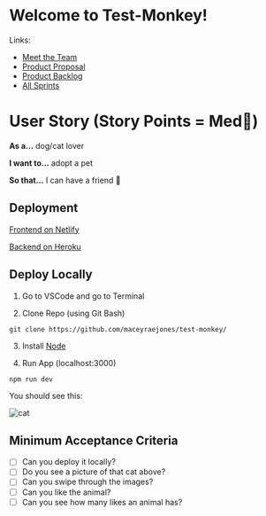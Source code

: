 # Welcome to Test-Monkey!
Links:
- [Meet the Team](https://github.com/maceyraejones/test-monkey/wiki) 
- [Product Proposal](https://github.com/maceyraejones/test-monkey/wiki/Product-Proposal) 
- [Product Backlog](https://github.com/maceyraejones/test-monkey/projects/1) 
- [All Sprints](https://github.com/maceyraejones/test-monkey/milestones) 

# User Story (Story Points = Med👕)
**As a...** dog/cat lover

**I want to...** adopt a pet

**So that...** I can have a friend 🥰

## Deployment

[Frontend on Netlify](https://github.com/maceyraejones/test-monkey/milestones) 

[Backend on Heroku](https://github.com/maceyraejones/test-monkey/milestones) 

## Deploy Locally

1. Go to VSCode and go to Terminal

2. Clone Repo (using Git Bash)

` git clone https://github.com/maceyraejones/test-monkey/ ` 

3. Install [Node](https://nodejs.org/en/download/)

4. Run App (localhost:3000)

` npm run dev `

You should see this:

![cat](https://user-images.githubusercontent.com/89227313/160014356-1c8e5358-4574-47b8-8119-5d1cf320ce2b.png)



## Minimum Acceptance Criteria
- [ ] Can you deploy it locally?
- [ ] Do you see a picture of that cat above?
- [ ] Can you swipe through the images?
- [ ] Can you like the animal?
- [ ] Can you see how many likes an animal has?
